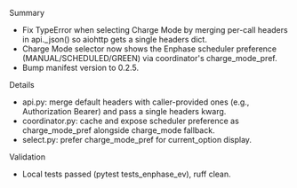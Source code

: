 Summary
- Fix TypeError when selecting Charge Mode by merging per-call headers in api._json() so aiohttp gets a single headers dict.
- Charge Mode selector now shows the Enphase scheduler preference (MANUAL/SCHEDULED/GREEN) via coordinator's charge_mode_pref.
- Bump manifest version to 0.2.5.

Details
- api.py: merge default headers with caller-provided ones (e.g., Authorization Bearer) and pass a single headers kwarg.
- coordinator.py: cache and expose scheduler preference as charge_mode_pref alongside charge_mode fallback.
- select.py: prefer charge_mode_pref for current_option display.

Validation
- Local tests passed (pytest tests_enphase_ev), ruff clean.
